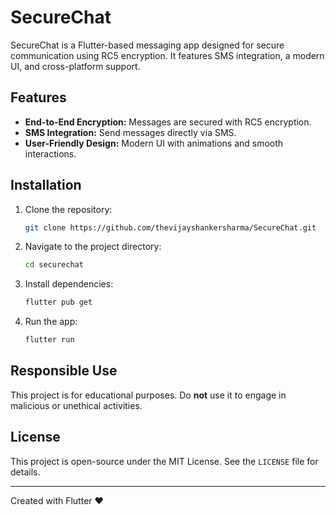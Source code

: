 # SecureChat

SecureChat is a Flutter-based messaging app designed for secure communication using RC5 encryption. It features SMS integration, a modern UI, and cross-platform support.

## Features
- **End-to-End Encryption:** Messages are secured with RC5 encryption.
- **SMS Integration:** Send messages directly via SMS.
- **User-Friendly Design:** Modern UI with animations and smooth interactions.

## Installation
1. Clone the repository:
   ```bash
   git clone https://github.com/thevijayshankersharma/SecureChat.git

2. Navigate to the project directory:
   ```bash
   cd securechat

3. Install dependencies:
   ```bash
   flutter pub get

4. Run the app:
   ```bash
   flutter run

## Responsible Use
This project is for educational purposes. Do **not** use it to engage in malicious or unethical activities.

## License
This project is open-source under the MIT License. See the `LICENSE` file for details.

---

Created with Flutter ❤